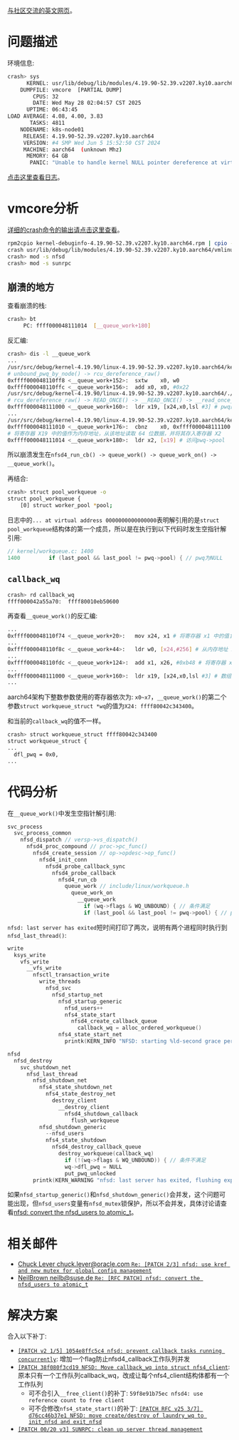 [与社区交流的英文网页](https://chenxiaosong.com/en/nfs/en-null-ptr-deref-in-nfsd4_probe_callback.html)。

# 问题描述

环境信息:
```sh
crash> sys
      KERNEL: usr/lib/debug/lib/modules/4.19.90-52.39.v2207.ky10.aarch64/vmlinux
    DUMPFILE: vmcore  [PARTIAL DUMP]
        CPUS: 32
        DATE: Wed May 28 02:04:57 CST 2025
      UPTIME: 06:43:45
LOAD AVERAGE: 4.08, 4.00, 3.83
       TASKS: 4811
    NODENAME: k8s-node01
     RELEASE: 4.19.90-52.39.v2207.ky10.aarch64
     VERSION: #4 SMP Wed Jun 5 15:52:50 CST 2024
     MACHINE: aarch64  (unknown Mhz)
      MEMORY: 64 GB
       PANIC: "Unable to handle kernel NULL pointer dereference at virtual address 0000000000000000"
```

[点击这里查看日志](https://github.com/chenxiaosonggithub/tmp/blob/master/nfs/null-ptr-deref-in-nfsd4_probe_callback-vmcore.md)。

# vmcore分析

[详细的crash命令的输出请点击这里查看](https://github.com/chenxiaosonggithub/tmp/blob/master/nfs/null-ptr-deref-in-nfsd4_probe_callback-vmcore.md)。

```sh
rpm2cpio kernel-debuginfo-4.19.90-52.39.v2207.ky10.aarch64.rpm | cpio -div
crash usr/lib/debug/lib/modules/4.19.90-52.39.v2207.ky10.aarch64/vmlinux vmcore
crash> mod -s nfsd
crash> mod -s sunrpc
```

## 崩溃的地方

查看崩溃的栈:
```sh
crash> bt
     PC: ffff000048111014  [__queue_work+180]
```

反汇编:
```sh
crash> dis -l __queue_work
...
/usr/src/debug/kernel-4.19.90/linux-4.19.90-52.39.v2207.ky10.aarch64/kernel/workqueue.c: 577
# unbound_pwq_by_node() -> rcu_dereference_raw()
0xffff000048110ff8 <__queue_work+152>:	sxtw	x0, w0
0xffff000048110ffc <__queue_work+156>:	add	x0, x0, #0x22
/usr/src/debug/kernel-4.19.90/linux-4.19.90-52.39.v2207.ky10.aarch64/./include/linux/compiler.h: 310
# rcu_dereference_raw() -> READ_ONCE() -> __READ_ONCE() -> __read_once_size()
0xffff000048111000 <__queue_work+160>:	ldr	x19, [x24,x0,lsl #3] # pwq的值
...
/usr/src/debug/kernel-4.19.90/linux-4.19.90-52.39.v2207.ky10.aarch64/kernel/workqueue.c: 1400
0xffff000048111010 <__queue_work+176>:	cbnz	x0, 0xffff000048111100 <__queue_work+416>
# 将寄存器 X19 中的值作为内存地址，从该地址读取 64 位数据，并将其存入寄存器 X2
0xffff000048111014 <__queue_work+180>:	ldr	x2, [x19] # 访问pwq->pool
```

所以崩溃发生在`nfsd4_run_cb() -> queue_work() -> queue_work_on() -> __queue_work()`。

再结合:
```sh
crash> struct pool_workqueue -o
struct pool_workqueue {
    [0] struct worker_pool *pool;
```

日志中的`... at virtual address 0000000000000000`表明解引用的是`struct pool_workqueue`结构体的第一个成员，所以是在执行到以下代码时发生空指针解引用:
```c
// kernel/workqueue.c: 1400
1400         if (last_pool && last_pool != pwq->pool) { // pwq为NULL
```

## `callback_wq`

```sh
crash> rd callback_wq
ffff000042a55a70:  ffff80010eb50600
```

再查看`__queue_work()`的反汇编:
```sh
...
0xffff000048110f74 <__queue_work+20>:	mov	x24, x1 # 将寄存器 x1 中的值复制到寄存器 x24 中
...
0xffff000048110f8c <__queue_work+44>:	ldr	w0, [x24,#256] # 从内存地址 x24 + 256 处加载 32 位数据 到寄存器 w0 中
...
0xffff000048110fdc <__queue_work+124>:	add	x1, x26, #0xb48 # 将寄存器 x26 的值与立即数 0xb48 相加，结果存入寄存器 x1
...
0xffff000048111000 <__queue_work+160>:	ldr	x19, [x24,x0,lsl #3] # 数组array地址: x24 + (x0 << 3), 访问以 8 字节为单位的数组array中，第 x0 个元素，然后把它的值存到 x19
...
```

aarch64架构下整数参数使用的寄存器依次为: `x0~x7`，`__queue_work()`的第二个参数`struct workqueue_struct *wq`的值为`X24: ffff80042c343400`。

和当前的`callback_wq`的值不一样。

```sh
crash> struct workqueue_struct ffff80042c343400
struct workqueue_struct {
...
  dfl_pwq = 0x0,
...
```

<!--
再查看其中的`flags`成员的值:
```sh
crash> struct workqueue_struct ffff80042c343400 -x
struct workqueue_struct {
  ...
  flags = 0xa0002, # WQ_UNBOUND == 2
  ...
}
```
-->

# 代码分析

在`__queue_work()`中发生空指针解引用:
```c
svc_process
  svc_process_common
    nfsd_dispatch // versp->vs_dispatch()
      nfsd4_proc_compound // proc->pc_func()
        nfsd4_create_session // op->opdesc->op_func()
          nfsd4_init_conn
            nfsd4_probe_callback_sync
              nfsd4_probe_callback
                nfsd4_run_cb
                  queue_work // include/linux/workqueue.h
                    queue_work_on
                      __queue_work
                        if (wq->flags & WQ_UNBOUND) { // 条件满足
                        if (last_pool && last_pool != pwq->pool) { // pwq为NULL
```

`nfsd: last server has exited`短时间打印了两次，说明有两个进程同时执行到`nfsd_last_thread()`:
```c
write
  ksys_write
    vfs_write
      __vfs_write
        nfsctl_transaction_write
          write_threads
            nfsd_svc
              nfsd_startup_net
                nfsd_startup_generic
                  nfsd_users++
                  nfs4_state_start
                    nfsd4_create_callback_queue
                      callback_wq = alloc_ordered_workqueue()
                nfs4_state_start_net
                  printk(KERN_INFO "NFSD: starting %ld-second grace period (net %x)\n"

nfsd
  nfsd_destroy
    svc_shutdown_net
      nfsd_last_thread
        nfsd_shutdown_net
          nfs4_state_shutdown_net
            nfs4_state_destroy_net
              destroy_client
                __destroy_client
                  nfsd4_shutdown_callback
                    flush_workqueue
          nfsd_shutdown_generic
            --nfsd_users
            nfs4_state_shutdown
              nfsd4_destroy_callback_queue
                destroy_workqueue(callback_wq)
                  if (!(wq->flags & WQ_UNBOUND)) { // 条件不满足
                  wq->dfl_pwq = NULL
                  put_pwq_unlocked
        printk(KERN_WARNING "nfsd: last server has exited, flushing export cache\n")
```

如果`nfsd_startup_generic()`和`nfsd_shutdown_generic()`会并发，这个问题可能出现，但`nfsd_users`变量有`nfsd_mutex`锁保护，所以不会并发，具体讨论请查看[nfsd: convert the nfsd_users to atomic_t](https://lore.kernel.org/all/20250618104123.398603-1-chenxiaosong@chenxiaosong.com/)。

# 相关邮件

- [Chuck Lever <chuck.lever@oracle.com> `Re: [PATCH 2/3] nfsd: use kref and new mutex for global config management`](https://lore.kernel.org/all/00bac421-cef6-451d-b868-592ed34c15af@oracle.com/)
- [NeilBrown <neilb@suse.de> `Re: [RFC PATCH] nfsd: convert the nfsd_users to atomic_t`](https://lore.kernel.org/all/175042051171.608730.8613669948428192921@noble.neil.brown.name/)

# 解决方案

合入以下补丁:

- [`[PATCH v2 1/5] 1054e8ffc5c4 nfsd: prevent callback tasks running concurrently`](https://chenxiaosong.com/course/nfs/patch/patchset-nfsd-dont-allow-concurrent-queueing-of-workqueue-jobs.html): 增加一个flag防止nfsd4_callback工作队列并发
- [`[PATCH 38f080f3cd19 NFSD: Move callback_wq into struct nfs4_client`](https://lore.kernel.org/all/171200183231.5439.7855646322906072619.stgit@klimt.1015granger.net/): 原本只有一个工作队列callback_wq，改成让每个nfs4_client结构体都有一个工作队列
  - 可不合引入`__free_client()`的补丁: `59f8e91b75ec nfsd4: use reference count to free client`
  - 可不合修改`nfs4_state_start()`的补丁: [`[PATCH RFC v25 3/7] d76cc46b37e1 NFSD: move create/destroy of laundry_wq to init_nfsd and exit_nfsd`](https://lore.kernel.org/all/1651526367-1522-4-git-send-email-dai.ngo@oracle.com/)
- [`[PATCH 00/20 v3] SUNRPC: clean up server thread management`](https://chenxiaosong.com/course/nfs/patch/NFSD-Make-it-possible-to-use-svc_set_num_threads_syn.html)

<!--
# 不相关的补丁

不相关的补丁就别看了，对你可能没啥卵用，只是记录一下。

## 查找

```sh
git log origin/master --oneline --date=short --format="%cd %h %s %an <%ae>" --grep=nfsd4_run_cb
未合入 2025-03-10 1054e8ffc5c4 nfsd: prevent callback tasks running concurrently Jeff Layton <jlayton@kernel.org>
未合入 2025-03-10 230ca758453c nfsd: put dl_stid if fail to queue dl_recall Li Lingfeng <lilingfeng3@huawei.com>
未合入 2025-02-10 036ac2778f7b NFSD: fix hang in nfsd4_shutdown_callback Dai Ngo <dai.ngo@oracle.com>
未合入 2024-03-01 c1ccfcf1a9bf NFSD: Reschedule CB operations when backchannel rpc_clnt is shut down Chuck Lever <chuck.lever@oracle.com>
未合入 2024-02-05 5ea9a7c5fe41 nfsd: don't take fi_lock in nfsd_break_deleg_cb() NeilBrown <neilb@suse.de>
未合入 2022-12-12 3bc8edc98bd4 nfsd: under NFSv4.1, fix double svc_xprt_put on rpc_create failure Dan Aloni <dan.aloni@vastdata.com>
未合入 2022-09-26 b95239ca4954 nfsd: make nfsd4_run_cb a bool return function Jeff Layton <jlayton@kernel.org>
已合入 2020-03-27 1a33d8a284b1 svcrdma: Fix leak of transport addresses Chuck Lever <chuck.lever@oracle.com>
```

```sh
git log origin/master --oneline --date=short --format="%cd %h %s %an <%ae>" --grep=nfsd4_probe_callback
未合入 2021-09-17 02579b2ff8b0 nfsd: back channel stuck in SEQ4_STATUS_CB_PATH_DOWN Dai Ngo <dai.ngo@oracle.com>
```

```sh
git log origin/master --oneline --date=short --format="%cd %h %s %an <%ae>" --grep=nfsd4_create_session
未合入 2024-11-18 d08bf5ea649c NFSD: Remove dead code in nfsd4_create_session() Chuck Lever <chuck.lever@oracle.com>
未合入 2024-03-01 e4469c6cc69b NFSD: Fix the NFSv4.1 CREATE_SESSION operation Chuck Lever <chuck.lever@oracle.com>
```

[`2025-03-10 1054e8ffc5c4 nfsd: prevent callback tasks running concurrently Jeff Layton <jlayton@kernel.org>`补丁分析](https://chenxiaosong.com/course/nfs/patch/patchset-nfsd-dont-allow-concurrent-queueing-of-workqueue-jobs.html)。

这些补丁经过分析都不相关。
-->

